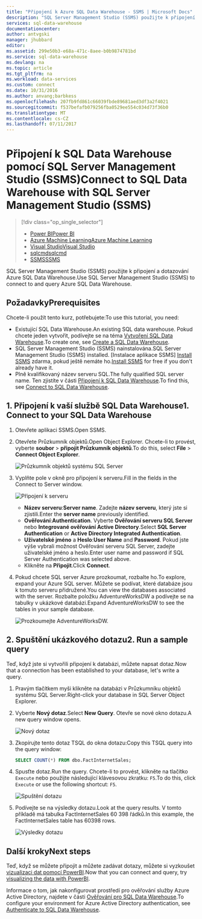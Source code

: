 ```yaml
---
title: "Připojení k Azure SQL Data Warehouse - SSMS | Microsoft Docs"
description: "SQL Server Management Studio (SSMS) použijte k připojení a dotazování Azure SQL Data Warehouse."
services: sql-data-warehouse
documentationcenter: 
author: antvgski
manager: jhubbard
editor: 
ms.assetid: 299e50b3-e68a-471c-8aee-b0b9874781bd
ms.service: sql-data-warehouse
ms.devlang: na
ms.topic: article
ms.tgt_pltfrm: na
ms.workload: data-services
ms.custom: connect
ms.date: 10/31/2016
ms.author: anvang;barbkess
ms.openlocfilehash: 207fb9fd861c66039fbde89681aed3df3a2f4021
ms.sourcegitcommit: f537befafb079256fba0529ee554c034d73f36b0
ms.translationtype: MT
ms.contentlocale: cs-CZ
ms.lasthandoff: 07/11/2017
---
```

# <a name="connect-to-sql-data-warehouse-with-sql-server-management-studio-ssms"></a><span data-ttu-id="37698-103">Připojení k SQL Data Warehouse pomocí SQL Server Management Studio (SSMS)</span><span class="sxs-lookup"><span data-stu-id="37698-103">Connect to SQL Data Warehouse with SQL Server Management Studio (SSMS)</span></span>
> [!div class="op_single_selector"]
> * [<span data-ttu-id="37698-104">Power BI</span><span class="sxs-lookup"><span data-stu-id="37698-104">Power BI</span></span>](sql-data-warehouse-get-started-visualize-with-power-bi.md)
> * [<span data-ttu-id="37698-105">Azure Machine Learning</span><span class="sxs-lookup"><span data-stu-id="37698-105">Azure Machine Learning</span></span>](sql-data-warehouse-get-started-analyze-with-azure-machine-learning.md)
> * [<span data-ttu-id="37698-106">Visual Studio</span><span class="sxs-lookup"><span data-stu-id="37698-106">Visual Studio</span></span>](sql-data-warehouse-query-visual-studio.md)
> * [<span data-ttu-id="37698-107">sqlcmd</span><span class="sxs-lookup"><span data-stu-id="37698-107">sqlcmd</span></span>](sql-data-warehouse-get-started-connect-sqlcmd.md) 
> * [<span data-ttu-id="37698-108">SSMS</span><span class="sxs-lookup"><span data-stu-id="37698-108">SSMS</span></span>](sql-data-warehouse-query-ssms.md)
> 
> 

<span data-ttu-id="37698-109">SQL Server Management Studio (SSMS) použijte k připojení a dotazování Azure SQL Data Warehouse.</span><span class="sxs-lookup"><span data-stu-id="37698-109">Use SQL Server Management Studio (SSMS) to connect to and query Azure SQL Data Warehouse.</span></span> 

## <a name="prerequisites"></a><span data-ttu-id="37698-110">Požadavky</span><span class="sxs-lookup"><span data-stu-id="37698-110">Prerequisites</span></span>
<span data-ttu-id="37698-111">Chcete-li použít tento kurz, potřebujete:</span><span class="sxs-lookup"><span data-stu-id="37698-111">To use this tutorial, you need:</span></span>

* <span data-ttu-id="37698-112">Existující SQL Data Warehouse.</span><span class="sxs-lookup"><span data-stu-id="37698-112">An existing SQL data warehouse.</span></span> <span data-ttu-id="37698-113">Pokud chcete jeden vytvořit, podívejte se na téma [Vytvoření SQL Data Warehouse][Create a SQL Data Warehouse].</span><span class="sxs-lookup"><span data-stu-id="37698-113">To create one, see [Create a SQL Data Warehouse][Create a SQL Data Warehouse].</span></span>
* <span data-ttu-id="37698-114">SQL Server Management Studio (SSMS) nainstalována.</span><span class="sxs-lookup"><span data-stu-id="37698-114">SQL Server Management Studio (SSMS) installed.</span></span> <span data-ttu-id="37698-115">[Instalace aplikace SSMS] [ Install SSMS] zdarma, pokud ještě nemáte ho.</span><span class="sxs-lookup"><span data-stu-id="37698-115">[Install SSMS][Install SSMS] for free if you don't already have it.</span></span>
* <span data-ttu-id="37698-116">Plně kvalifikovaný název serveru SQL.</span><span class="sxs-lookup"><span data-stu-id="37698-116">The fully qualified SQL server name.</span></span> <span data-ttu-id="37698-117">Ten zjistíte v části [Připojení k SQL Data Warehouse][Connect to SQL Data Warehouse].</span><span class="sxs-lookup"><span data-stu-id="37698-117">To find this, see [Connect to SQL Data Warehouse][Connect to SQL Data Warehouse].</span></span>

## <a name="1-connect-to-your-sql-data-warehouse"></a><span data-ttu-id="37698-118">1. Připojení k vaší službě SQL Data Warehouse</span><span class="sxs-lookup"><span data-stu-id="37698-118">1. Connect to your SQL Data Warehouse</span></span>
1. <span data-ttu-id="37698-119">Otevřete aplikaci SSMS.</span><span class="sxs-lookup"><span data-stu-id="37698-119">Open SSMS.</span></span>
2. <span data-ttu-id="37698-120">Otevřete Průzkumník objektů.</span><span class="sxs-lookup"><span data-stu-id="37698-120">Open Object Explorer.</span></span> <span data-ttu-id="37698-121">Chcete-li to provést, vyberte **soubor** > **připojit Průzkumník objektů**.</span><span class="sxs-lookup"><span data-stu-id="37698-121">To do this, select **File** > **Connect Object Explorer**.</span></span>
   
    ![Průzkumník objektů systému SQL Server][1]
3. <span data-ttu-id="37698-123">Vyplňte pole v okně pro připojení k serveru.</span><span class="sxs-lookup"><span data-stu-id="37698-123">Fill in the fields in the Connect to Server window.</span></span>
   
    ![Připojení k serveru][2]
   
   * <span data-ttu-id="37698-125">**Název serveru**:</span><span class="sxs-lookup"><span data-stu-id="37698-125">**Server name**.</span></span> <span data-ttu-id="37698-126">Zadejte **název serveru**, který jste si zjistili.</span><span class="sxs-lookup"><span data-stu-id="37698-126">Enter the **server name** previously identified.</span></span>
   * <span data-ttu-id="37698-127">**Ověřování**:</span><span class="sxs-lookup"><span data-stu-id="37698-127">**Authentication**.</span></span> <span data-ttu-id="37698-128">Vyberte **Ověřování serveru SQL Server** nebo **Integrované ověřování Active Directory**.</span><span class="sxs-lookup"><span data-stu-id="37698-128">Select **SQL Server Authentication** or **Active Directory Integrated Authentication**.</span></span>
   * <span data-ttu-id="37698-129">**Uživatelské jméno** a **Heslo**:</span><span class="sxs-lookup"><span data-stu-id="37698-129">**User Name** and **Password**.</span></span> <span data-ttu-id="37698-130">Pokud jste výše vybrali možnost Ověřování serveru SQL Server, zadejte uživatelské jméno a heslo.</span><span class="sxs-lookup"><span data-stu-id="37698-130">Enter user name and password if SQL Server Authentication was selected above.</span></span>
   * <span data-ttu-id="37698-131">Klikněte na **Připojit**.</span><span class="sxs-lookup"><span data-stu-id="37698-131">Click **Connect**.</span></span>
4. <span data-ttu-id="37698-132">Pokud chcete SQL server Azure prozkoumat, rozbalte ho.</span><span class="sxs-lookup"><span data-stu-id="37698-132">To explore, expand your Azure SQL server.</span></span> <span data-ttu-id="37698-133">Můžete se podívat, které databáze jsou k tomuto serveru přidružené.</span><span class="sxs-lookup"><span data-stu-id="37698-133">You can view the databases associated with the server.</span></span> <span data-ttu-id="37698-134">Rozbalte položku AdventureWorksDW a podívejte se na tabulky v ukázkové databázi.</span><span class="sxs-lookup"><span data-stu-id="37698-134">Expand AdventureWorksDW to see the tables in your sample database.</span></span>
   
    ![Prozkoumejte AdventureWorksDW.][3]

## <a name="2-run-a-sample-query"></a><span data-ttu-id="37698-136">2. Spuštění ukázkového dotazu</span><span class="sxs-lookup"><span data-stu-id="37698-136">2. Run a sample query</span></span>
<span data-ttu-id="37698-137">Teď, když jste si vytvořili připojení k databázi, můžete napsat dotaz.</span><span class="sxs-lookup"><span data-stu-id="37698-137">Now that a connection has been established to your database, let's write a query.</span></span>

1. <span data-ttu-id="37698-138">Pravým tlačítkem myši klikněte na databázi v Průzkumníku objektů systému SQL Server.</span><span class="sxs-lookup"><span data-stu-id="37698-138">Right-click your database in SQL Server Object Explorer.</span></span>
2. <span data-ttu-id="37698-139">Vyberte **Nový dotaz**.</span><span class="sxs-lookup"><span data-stu-id="37698-139">Select **New Query**.</span></span> <span data-ttu-id="37698-140">Otevře se nové okno dotazu.</span><span class="sxs-lookup"><span data-stu-id="37698-140">A new query window opens.</span></span>
   
    ![Nový dotaz][4]
3. <span data-ttu-id="37698-142">Zkopírujte tento dotaz TSQL do okna dotazu:</span><span class="sxs-lookup"><span data-stu-id="37698-142">Copy this TSQL query into the query window:</span></span>
   
    ```sql
    SELECT COUNT(*) FROM dbo.FactInternetSales;
    ```
4. <span data-ttu-id="37698-143">Spusťte dotaz.</span><span class="sxs-lookup"><span data-stu-id="37698-143">Run the query.</span></span> <span data-ttu-id="37698-144">Chcete-li to provést, klikněte na tlačítko `Execute` nebo použijte následující klávesovou zkratku: `F5`.</span><span class="sxs-lookup"><span data-stu-id="37698-144">To do this, click `Execute` or use the following shortcut: `F5`.</span></span>
   
    ![Spuštění dotazu][5]
5. <span data-ttu-id="37698-146">Podívejte se na výsledky dotazu.</span><span class="sxs-lookup"><span data-stu-id="37698-146">Look at the query results.</span></span> <span data-ttu-id="37698-147">V tomto příkladě má tabulka FactInternetSales 60 398 řádků.</span><span class="sxs-lookup"><span data-stu-id="37698-147">In this example, the FactInternetSales table has 60398 rows.</span></span>
   
    ![Výsledky dotazu][6]

## <a name="next-steps"></a><span data-ttu-id="37698-149">Další kroky</span><span class="sxs-lookup"><span data-stu-id="37698-149">Next steps</span></span>
<span data-ttu-id="37698-150">Teď, když se můžete připojit a můžete zadávat dotazy, můžete si vyzkoušet [vizualizaci dat pomocí PowerBI][visualizing the data with PowerBI].</span><span class="sxs-lookup"><span data-stu-id="37698-150">Now that you can connect and query, try [visualizing the data with PowerBI][visualizing the data with PowerBI].</span></span>

<span data-ttu-id="37698-151">Informace o tom, jak nakonfigurovat prostředí pro ověřování služby Azure Active Directory, najdete v části [Ověřování pro SQL Data Warehouse][Authenticate to SQL Data Warehouse].</span><span class="sxs-lookup"><span data-stu-id="37698-151">To configure your environment for Azure Active Directory authentication, see [Authenticate to SQL Data Warehouse][Authenticate to SQL Data Warehouse].</span></span>

<!--Arcticles-->
[Connect to SQL Data Warehouse]: sql-data-warehouse-connect-overview.md
[Create a SQL Data Warehouse]: sql-data-warehouse-get-started-provision.md
[Authenticate to SQL Data Warehouse]: sql-data-warehouse-authentication.md
[visualizing the data with PowerBI]: sql-data-warehouse-get-started-visualize-with-power-bi.md 

<!--Other-->
[Azure portal]: https://portal.azure.com
[Install SSMS]: https://msdn.microsoft.com/en-US/library/hh213248.aspx


<!--Image references-->

[1]: media/sql-data-warehouse-query-ssms/connect-object-explorer.png
[2]: media/sql-data-warehouse-query-ssms/connect-object-explorer1.png
[3]: media/sql-data-warehouse-query-ssms/explore-tables.png
[4]: media/sql-data-warehouse-query-ssms/new-query.png
[5]: media/sql-data-warehouse-query-ssms/execute-query.png
[6]: media/sql-data-warehouse-query-ssms/results.png
